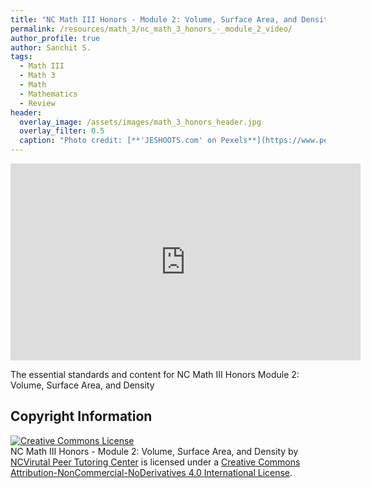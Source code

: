 ```yaml
---
title: "NC Math III Honors - Module 2: Volume, Surface Area, and Density"
permalink: /resources/math_3/nc_math_3_honors_-_module_2_video/
author_profile: true
author: Sanchit S.
tags:
  - Math III
  - Math 3
  - Math
  - Mathematics
  - Review
header:
  overlay_image: /assets/images/math_3_honors_header.jpg 
  overlay_filter: 0.5
  caption: "Photo credit: [**'JESHOOTS.com' on Pexels**](https://www.pexels.com/photo/person-holding-a-chalk-in-front-of-the-chalk-board-714699/)"
---
```

<iframe width="560" height="315" src="https://ncvps.yuja.com/V/Video?v=2377176&node=8521650&a=958600412&preload=false" frameborder="0" webkitallowfullscreen mozallowfullscreen allowfullscreen></iframe>

The essential standards and content for NC Math III Honors Module 2: Volume, Surface Area, and Density

## Copyright Information
<a rel="license" href="http://creativecommons.org/licenses/by-nc-nd/4.0/"><img alt="Creative Commons License" style="border-width:0" src="https://i.creativecommons.org/l/by-nc-nd/4.0/88x31.png" /></a><br /><span xmlns:dct="http://purl.org/dc/terms/" href="http://purl.org/dc/dcmitype/MovingImage" property="dct:title" rel="dct:type"> NC Math III Honors - Module 2: Volume, Surface Area, and Density</span> by <a xmlns:cc="http://creativecommons.org/ns#" href="https://ptcresources.github.io/resources/math_3/nc_math_3_honors_-_module_2/" property="cc:attributionName" rel="cc:attributionURL">NCVirutal Peer Tutoring Center</a> is licensed under a <a rel="license" href="http://creativecommons.org/licenses/by-nc-nd/4.0/">Creative Commons Attribution-NonCommercial-NoDerivatives 4.0 International License</a>.